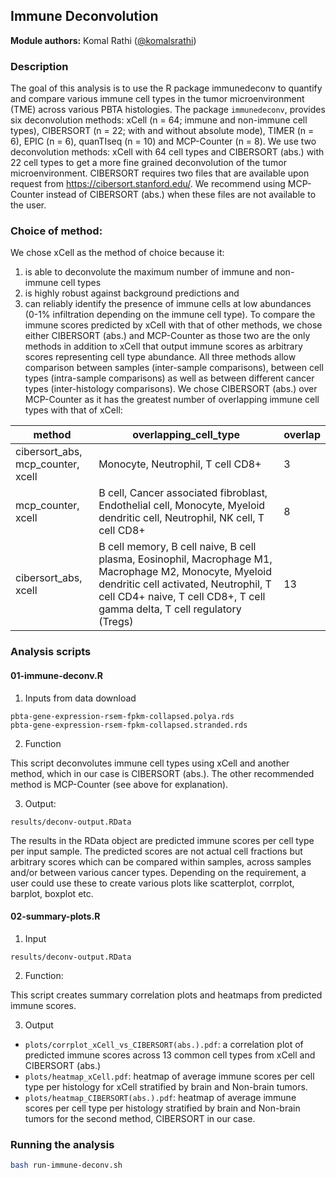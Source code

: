 ## Immune Deconvolution

**Module authors:** Komal Rathi ([@komalsrathi](https://github.com/komalsrathi))

### Description

The goal of this analysis is to use the R package immunedeconv to quantify and compare various immune cell types in the tumor microenvironment (TME) across various PBTA histologies.
The package `immunedeconv`, provides six deconvolution methods: xCell (n = 64; immune and non-immune cell types), CIBERSORT (n = 22; with and without absolute mode), TIMER (n = 6), EPIC (n = 6), quanTIseq (n = 10) and MCP-Counter (n = 8). 
We use two deconvolution methods: xCell with 64 cell types and CIBERSORT (abs.) with 22 cell types to get a more fine grained deconvolution of the tumor microenvironment.
CIBERSORT requires two files that are available upon request from https://cibersort.stanford.edu/.
We recommend using MCP-Counter instead of CIBERSORT (abs.) when these files are not available to the user.

### Choice of method:

We chose xCell as the method of choice because it: 
1) is able to deconvolute the maximum number of immune and non-immune cell types 
2) is highly robust against background predictions and 
3) can reliably identify the presence of immune cells at low abundances (0-1% infiltration depending on the immune cell type).
To compare the immune scores predicted by xCell with that of other methods, we chose either CIBERSORT (abs.) and MCP-Counter as those two are the only methods in addition to xCell that output immune scores as arbitrary scores representing cell type abundance.
All three methods allow comparison between samples (inter-sample comparisons), between cell types (intra-sample comparisons) as well as between different cancer types (inter-histology comparisons).
We chose CIBERSORT (abs.) over MCP-Counter as it has the greatest number of overlapping immune cell types with that of xCell:

| method | overlapping_cell_type | overlap |
|--------|---------------|---------|
| cibersort_abs, mcp_counter, xcell | Monocyte, Neutrophil, T cell CD8+ | 3 |
| mcp_counter, xcell | B cell, Cancer associated fibroblast, Endothelial cell, Monocyte, Myeloid dendritic cell, Neutrophil, NK cell, T cell CD8+ | 8 |
| cibersort_abs, xcell | B cell memory, B cell naive, B cell plasma, Eosinophil, Macrophage M1, Macrophage M2, Monocyte, Myeloid dendritic cell activated, Neutrophil, T cell CD4+ naive, T cell CD8+, T cell gamma delta, T cell regulatory (Tregs) | 13 |

### Analysis scripts

#### 01-immune-deconv.R

1. Inputs from data download

```
pbta-gene-expression-rsem-fpkm-collapsed.polya.rds
pbta-gene-expression-rsem-fpkm-collapsed.stranded.rds
```

2. Function

This script deconvolutes immune cell types using xCell and another method, which in our case is CIBERSORT (abs.).
The other recommended method is MCP-Counter (see above for explanation). 

3. Output: 

`results/deconv-output.RData`

The results in the RData object are predicted immune scores per cell type per input sample.
The predicted scores are not actual cell fractions but arbitrary scores which can be compared within samples, across samples and/or between various cancer types.
Depending on the requirement, a user could use these to create various plots like scatterplot, corrplot, barplot, boxplot etc. 

#### 02-summary-plots.R 

1. Input

`results/deconv-output.RData`

2. Function:

This script creates summary correlation plots and heatmaps from predicted immune scores.

3. Output

* `plots/corrplot_xCell_vs_CIBERSORT(abs.).pdf`: a correlation plot of predicted immune scores across 13 common cell types from xCell and CIBERSORT (abs.) 
* `plots/heatmap_xCell.pdf`: heatmap of average immune scores per cell type per histology for xCell stratified by brain and Non-brain tumors.
* `plots/heatmap_CIBERSORT(abs.).pdf`: heatmap of average immune scores per cell type per histology stratified by brain and Non-brain tumors for the second method, CIBERSORT in our case.

### Running the analysis

```sh
bash run-immune-deconv.sh
```



